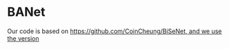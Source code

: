 # BANet
Our code is based on [https://github.com/CoinCheung/BiSeNet, and we use the version ](https://github.com/CoinCheung/BiSeNet/tree/master/old)
